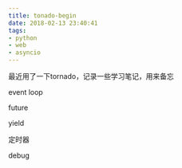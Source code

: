 ```yaml
---
title: tonado-begin
date: 2018-02-13 23:40:41
tags:
- python
- web
- asyncio
---
```


最近用了一下tornado，记录一些学习笔记，用来备忘



event loop

future

yield

定时器

debug

